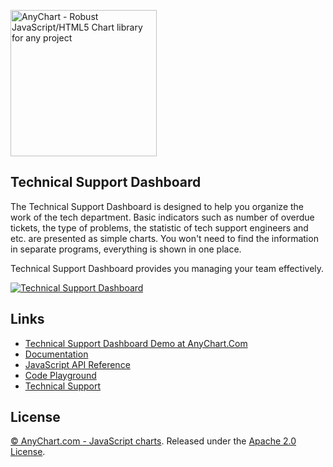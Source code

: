 [<img src="https://cdn.anychart.com/images/logo-transparent-segoe.png?2" width="234px" alt="AnyChart - Robust JavaScript/HTML5 Chart library for any project">](http://www.anychart.com)

## Technical Support Dashboard
<p>The Technical Support Dashboard is designed to help you organize the work of the tech department. Basic indicators such as number of overdue tickets, the type of problems,  the statistic of tech support engineers and etc. are presented as simple charts. You won't need to find the information in separate programs, everything is shown  in one place.</p> 
<p>Technical Support Dashboard provides you managing your team effectively.</p>

[<img src="http://i86.fastpic.ru/big/2016/1230/93/478228a194ecea4553890383f47a7493.png" alt="Technical Support Dashboard">]()

## Links
* [Technical Support Dashboard Demo at AnyChart.Com]()
* [Documentation](https://docs.anychart.com)
* [JavaScript API Reference](https://api.anychart.com)
* [Code Playground](https://playground.anychart.com)
* [Technical Support](https://anychart.com/support)

## License
[© AnyChart.com - JavaScript charts](http://www.anychart.com). Released under the [Apache 2.0 License](https://github.com/anychart-solutions/technical-support-dashboard/blob/master/LICENSE).
